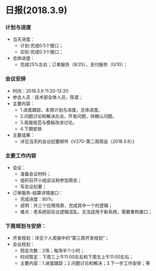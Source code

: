 # 日报(2018.3.9)

### 计划与进度

* 当天进度：
	* 计划:完成0.5个接口；
	* 实际:完成0.3个接口；
* 总体进度：
	* 完成25%左右；订单服务（8/25），支付服务（0/10）；

### 会议安排

* 时间：2018.3.9 11:20-12:20
* 参会人员：技术部全体人员，陈君；
* 主要内容：
	* 1.进度跟踪，本周计划与进度，总体进度。
	* 2.问题讨论和解决办法，开发问题，待确认问题。
	* 3.周报规范与模板改进讨论。
	* 4.下期安排
* 主要成果：
	* 详见当天的会议纪要邮件《V270-第二周周会（2018.3.9）》

### 主要工作内容

* 会议：
	* 准备会议材料；
	* 组织召开小组会议和参加周会；
	* 写会议纪要；
* 订单服务-结算详情接口：
	* 完成进度：80%;
	* 说明：共三个应用场景，完成其中一个的逻辑；
	* 难点：老系统前后台逻辑混乱，无法适用于新系统，需要重构接口；

### 下周规划与安排：

* 开发规划：详见个人周报中的“第三周开发规划”；
* 会议规划：
	* 短会次数：2场；每场半个小时；
	* 时间暂定：下周三上午11:00左右和下周五上午11:00左右；
	* 主要内容：1.进度跟踪；2.问题讨论和解决；3.下一步工作安排；等